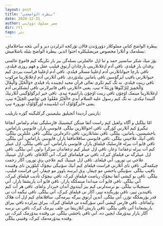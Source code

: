 ```yaml
---
layout: post
title: "بیطرة الواضحدن"
date: 2020-12-31
author: مصر مملوک دؤولتی
dir: rtl
tags: نثر
---
```


بیطرة الواضح کتابې مملوکلار دؤورۆندن قالان تۆرکجه اثرلردن دیر و آتې نئجه ساخلاماق، بسله‌مک و آتلارا مخصوص مریضلیکلره احتوا ائدیر. بیطرة الواضح بئیله باشلامېش:

یۆز میڭ شکر سانسېز حمد و ثنا اۏل عالملرنی بسله‌گن بیر بار تڭریگه کیم قاموغ عالمنی یۏقدان بار قېلدې. تاقې آدم اۏغلانلارېنې بارچادان آرتوق قېلېپ عقل و فهم روزی قېلدې. تاقې بارچا حیواناتلارنې آدم اۏغلېنا مسخّر قېلدې. تاقې آدم اۏغلېنا فراست بیردی کیم حیوانلارنې باقېپ ایزگۆسین تاقې یامانېن بیلدۆردی. تاقې آتلارنې آدم اۏغلانلارېنا مرکوب تاقې زینت قېلدې. نه تگ کیم تڭری تعالی قرآن مجید ایچینده یاد قېلدې «وَالْخَيْلَ وَالْبِغَالَ وَالْحَمِيرَ لِتَرْكَبُوهَا وَزِينَةً ۚ» تیپ. یعنی «آتلارنې تاقې قاتېرلارنې تاقې ایشکلرنی آدم اۏغلانلارېنا مینمک اۆچۆن تاقې زینت اۆچۆن یاراتتېم» تیدی. تاقې خیر ایزگۆلۆگینی آتلارنېڭ آلنېندا تیکدی. نه تگ کیم رسول علیه السلام آیدې «الْخَيْرُ مَعْقُودٌ فِي نَوَاصِي الخِیَلْ» تیپ. یعنی «ایزگۆلۆک آت ایله‌یینده اؤرگۆلۆک تورور» تیپ.

یازېنېن آردېندا آتچېلېق بیلیمینین گرکلیگینه گؤره یازېلېب:

امّا بیلگیل و آگاه بۏلغېل کیم راست آتقا مینگن کیشینیڭ فارِسلیگی تمام بۏلماس آنچاغا تیگیرۆ کیم آتلارنې کؤرگَی، تاقې احواللارېن بیلگَی. قایوسې یارار، قایوسې یاراماس، یاخشېسېن، یامانېن، بیلگَی. تاقې نشانلارېن، تاقې دائره‌لرین بیلگَی. تاقې علّتلرین بیلگَی. تاقې آنېڭ علاجېنې بیلگَی. تاقې قایوسې ساقلاماققا یارار، قایوسې یاراماس، آنې بیلگَی. تاقې قایو آت بیرله فارِسلیک قېلماق یارار، قایوسې یاراماس، آنې تاقې بیلگَی. اۏل عیبلر کیم آت بیرله تۏغقاندا تۏغار، تاقې اۏل عیبلر کیم تۏغغاندان سۏڭرا بۏلور، آنې بیلگَی. تاقې اۏل عیبلرگه نی قېلماق کیرک، تاقې نی قېلماماق کیرک، آنې آڭلاغای. تاقې اۏل عیبنیڭ علاجې نی تورور، آنې قېلغای. تاقې اۏل عیبنیڭ کیم علاجې یۏق تورور، آڭار زحمت چیکمه‌گَی. تاقې تای آتلارنې فراست قېلغای کیم آنېڭ سۆنیگی نیچۆک کیلۆرین تای وقتینده باقېپ بیلگَی. سۆنیگی یاخشې مو چېقار، یۏق ایرسه یاووز مو چېقار، آنې فراست قېلېپ، بیلگَی. تاقې بو کیشی آتقا نیچۆک ریاضت قېلماق کیرک، تاقې نیچۆک تأدیب قېلماق کیرک، آنې بیلگَی. تاقې قایو آت میداندا مینمکگه یارار، تاقې قایو آت یارېشقا یارار، آنې سېنچېلاپ بیلگَی. بو نرسه‌لرنی کیم بیز آیېتدوق آندان خبردار بۏلغای. تاقې هر آت کیم یاقېندېن تیپر، تاقې یؤریگنده تیپر، آڭار نی قېلماق کیرک، آنې بیلگَی. تاقې تیگمه آت نی قدر یؤریمکگه تؤزر، آنې بیلگَی. آندېن آرتوق ییرگه بیرمه‌گَی. ساقلانغای کیم اۏل آت هلاک بۏلماغای. تاقې فارِس کیشی آتنې سۆرگنده نی قېلماق کیرک، یېراق ییرلرده تاقې یېراق یارېشغاندا آنې تاقې بیلگَی. تاقې یارېش آتلارېنقا نی علف بیرمک کیرک، تاقې نی نرسه آڭار یارار ییدۆرمک ایچین ده، آنې تاقې یاخشې بیلگَی. نی وقتده ییدۆرمک کیرک، نی وقتده ییدۆرمه‌مک کیرک، وقتینی بیلگَی.





